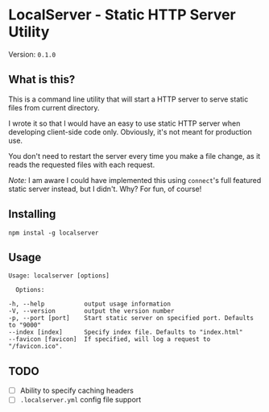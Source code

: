 # LocalServer - Static HTTP Server Utility

Version: `0.1.0`  

## What is this?

This is a command line utility that will start a HTTP server to serve static files from current directory.

I wrote it so that I would have an easy to use static HTTP server when developing client-side code only. Obviously, it's not meant for production use.

You don't need to restart the server every time you make a file change, as it reads the requested files with each request.

*Note:* I am aware I could have implemented this using `connect`'s full featured static server instead, but I didn't. Why? For fun, of course!

## Installing

`npm instal -g localserver`

## Usage

	Usage: localserver [options]
	
	  Options:
	  
    -h, --help           output usage information
    -V, --version        output the version number
    -p, --port [port]    Start static server on specified port. Defaults to "9000"
    --index [index]      Specify index file. Defaults to "index.html"
    --favicon [favicon]  If specified, will log a request to "/favicon.ico".

## TODO

- [ ] Ability to specify caching headers
- [ ] `.localserver.yml` config file support